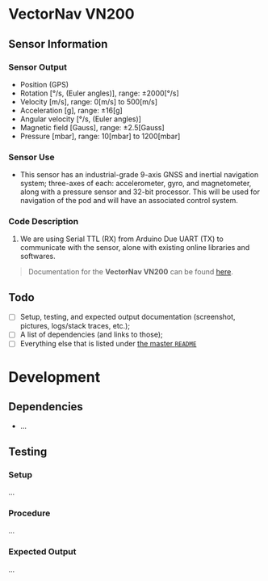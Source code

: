 # VectorNav VN200

## Sensor Information

### Sensor Output
- Position (GPS)
- Rotation [°/s, (Euler angles)], range: ±2000[°/s]
- Velocity [m/s], range: 0[m/s] to 500[m/s]
- Acceleration [g], range: ±16[g]
- Angular velocity [°/s, (Euler angles)]
- Magnetic field [Gauss], range: ±2.5[Gauss]
- Pressure [mbar], range: 10[mbar] to 1200[mbar]

### Sensor Use
- This sensor has an industrial-grade 9-axis GNSS and inertial navigation system; three-axes of each: accelerometer, gyro, and magnetometer, along with a pressure sensor and 32-bit processor. This will be used for navigation of the pod and will have an associated control system.

### Code Description
1. We are using Serial TTL (RX)  from Arduino Due UART (TX) to communicate with the sensor, alone with existing online libraries and softwares. 

> Documentation for the **VectorNav VN200** can be found [here](https://drive.google.com/drive/folders/1EaSJbGR74E2HPFfagwd0tmVs1x8UhGS6?usp=sharing).


## Todo
- [ ] Setup, testing, and expected output documentation (screenshot, pictures, logs/stack traces, etc.);
- [ ] A list of dependencies (and links to those);
- [ ] Everything else that is listed under [the master `README`](../README.md)

# Development

## Dependencies

- ...

## Testing

### Setup

...

### Procedure

...

### Expected Output

...

